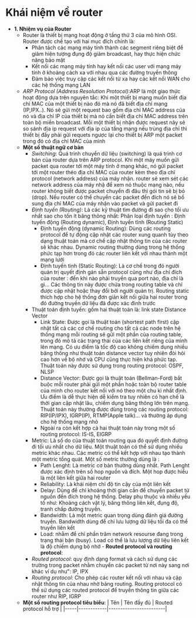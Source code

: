 # Khái niệm về router
- **1. Nhiệm vụ của Router**
    - Router là thiết bị mạng hoạt động ở tầng thứ 3 của mô hình OSI. Router được chế tạo với hai mục đích chính là:
      - Phân tách các mạng máy tính thành các segment riêng biệt để giảm hiện tượng đụng độ giảm broadcast, hay thực hiện chức năng bảo mật
      - Kết nối các mạng máy tính hay kết nối các user với mạng máy tính ở khoảng cách xa với nhau qua các đường truyền thông
      - Đảm bảo việc truy cập các kết nối từ xa hay các kết nối WAN cho các hệ thống mạng LAN
    - *ARP Protocol (Address Resolution Protocol)*:ARP là một giao thức hoạt động dựa trên nguyên tắc: Khi một thiết bị mạng muốn biết địa chỉ MAC của một thiết bị nào đó mà nó đã biết địa chỉ mạng (IP,IPX..). Nó sẽ gửi một request bao gồm địa chỉ MAC address của nó và địa chỉ IP của thiết bị mà nó cần biết địa chỉ MAC address trên toàn bộ miền broadcast. Mỗi một thiết bị nhận được request nãy sẽ so sánh địa ip request với địa ip của tầng mạng nếu trùng địa chỉ thì thiết bị đấy phải gửi requets ngược lại cho thiết bị ARP một packet trong đó có địa chỉ MAC của mình
     - **Một số thuật ngữ cơ bản**
       - *Switching*: Quá trình chuyển dữ liệu (switching) là quá trình cơ bản của router dựa trên ARP protocol. Khi một máy muốn gửi packet qua router tới một máy tính ở mạng khác, nó gửi packet tới một router théo địa chỉ MAC của router kèm theo địa chỉ protocol (network address) của máy nhận. router sẽ xem sét các network address của máy nhậ để xem nó thuộc mạng nào, nếu router không biết được packet chuyển đi đâu thì gói tin sẽ bị bỏ (drop). Nếu router có thể chuyển các packet đến đích nó sẽ bổ sung địa chỉ MAC của máy nhận vào packet và gửi packet đi
       - *Định tuyến (Routing)*: Là các kỹ thuật tìm đường đi sao cho tối ưu nhất sao cho tốn ít băng thông nhất: Phân loại định tuyến : Định tuyến động (Routing dynamic), Định tuyến tĩnh (Routing Static)
         - Định tuyến động (dynamic Routing): Dùng các routing protocol để tự động cập nhật các router xung quanh tùy theo dạng thuật toán mà cơ chế cập nhật thông tin của các router sẽ khác nhau. Dynamic routing thường dùng trong hệ thống phức tạp hơn trong đó các router liên kết với nhau thành một mạng lưới   
         - Định tuyến tình (Static Routing): Là cơ chế trong đó người quản trị quyết định gán sẵn protocol cũng như địa chỉ đích của router : đến khi nào phải truyền qua port nào, địa chỉ là gì... Các thông tin này được chứa trong routing table và chỉ được cập nhật hoặc thay đổi bởi người quản trị. Routing static thích hợp cho hệ thống đơn giản kết nối giữa hai router trong đó đường truyền dữ liệu đã được xác đinh trước
        - Thuật toán định tuyến: gồm hai thuật toán là: link state Distance Vector
          - Link State: Được gọi là thuật toán (shortest path first) cập nhật tất cả các cơ chế routing cho tất cả các node trên hệ thống mạng mỗi routing sẽ gửi một phần của routing table, trong đó mô tả các trạng thái của các liên kết riêng của mình lên mạng. Có ưu điểm là tốc độ cao không chiếm dụng nhiều băng thông như thuật toán distance vector tuy nhiên đòi hỏi cao hơn về bộ nhớ và CPU cũng thực hiện khá phức tạp. Thuật toán này được sử dụng trong routing protocol: OSPF, NLSP
          - Distance Vector: Được gọi là thuật toán (Bellman-Ford) bắt buộc mỗi router phải gửi một phần hoặc toàn bộ router table của  mình cho router kết nối với nó theo một chu kì nhất định. Ưu điểm là dễ thực hiện dễ kiểm tra tuy nhiên có hạn chế là thời gian cập nhật lâu, chiếm dụng băng thông lớn trên mạng. Thuật toán này thường được dùng trong các routing protocol: RIP(IP/IPX), IGRP(IP), RTMP(Apple talk)... và thường áp dụng cho hệ thống mạng nhỏ
          - Ngoài ra còn kết hợp cả hai thuật toán này trong một số routing protocol: IS-IS, EIGRP
        - Metric: Là số do của thuật toán routing qua đó quyết định đường đi tối ưu nhất cho dữ liệu. Một thuật toán có thể sử dụng nhiều metric khác nhau. Các metric có thể kết hợp với nhau tạo thành một metric tổng quát. Một số metric thường dùng là :
          - Path Lenght: Là metric cơ bản thường dùng nhất. Path Lenght được xác định trên số hop nguồn và đích. Một hop được hiểu là một liên kết giữa hai router 
          - Reliability: Là khái niệm chỉ độ tin cậy của một liên kết 
          - Delay: Dùng để chỉ khoảng thời gian cần để chuyển packet từ nguồn đến đích trong hệ thống. Delay phụ thuộc và nhiều yếu tố như: Khoảng cách vật lý, băng thông liên kết, đụng độ, tranh chấp đường truyền.
          - Bandwidth: Là một metric quan trọng dùng đánh giá đường truyền. Bandwidth dùng để chỉ lưu lượng dữ liệu tối đa có thể truyền liên kết 
          - Load: nhằm để chỉ phần trăm network resourse đang trong trạng thái bận (busy). Load có thể là lưu lượng dữ liệu liên kết là độ chiếm dụng bộ nhớ 
      - **Routed protocol và routing protocol**:
       - *Routed protocol*: quy định dạng format và cách sử dụng các trường trong packet nhằm chuyển các packet từ nơi này sang nơi khác ví dụ như": IP, IPX
       - *Routing protocol*: Cho phép các router kết nối với nhau và cập nhật thông tin của nhau nhờ bảng routing. Routing protocol có thể sử dụng các routed protocol để truyền thông tin giữa các router như RIP, IGRP
     - **Một số routing protocol tiêu biểu**:
           | Tên | Tên đầy đủ | Routed protocol hỗ trợ |
           |-----|------------|------------------------|
